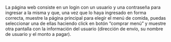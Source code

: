 La página web consiste en un login con un usuario y una contraseña para ingresar a la misma y que, una vez que lo haya ingresado en forma correcta, muestre la página principal para elegir el menú de comida, puedas seleccionar una de ellas haciendo click en botón “comprar menú” y muestre otra pantalla con la información del usuario (dirección de envío, su nombre de usuario y el monto a pagar).